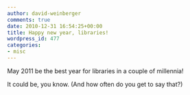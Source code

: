 ```yaml
---
author: david-weinberger
comments: true
date: 2010-12-31 16:54:25+00:00
title: Happy new year, libraries!
wordpress_id: 477
categories:
- misc
---
```


May 2011 be the best year for libraries in a couple of millennia!

It could be, you know. (And how often do you get to say that?)
